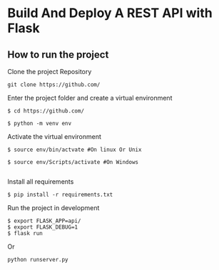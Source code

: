 # Build And Deploy A REST API with Flask


## How to run the project

Clone the project Repository
```
git clone https://github.com/
```

Enter the project folder and create a virtual environment
``` 
$ cd https://github.com/ 

$ python -m venv env 
```

Activate the virtual environment
``` 
$ source env/bin/actvate #On linux Or Unix

$ source env/Scripts/activate #On Windows 
 
```

Install all requirements

```
$ pip install -r requirements.txt
```

Run the project in development
```
$ export FLASK_APP=api/
$ export FLASK_DEBUG=1
$ flask run
```
Or 
``` 
python runserver.py
``` 